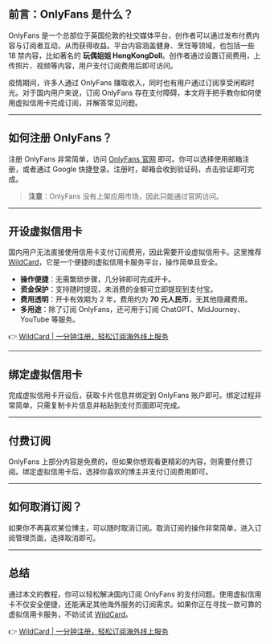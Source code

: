 ## 前言：OnlyFans 是什么？

OnlyFans 是一个总部位于英国伦敦的社交媒体平台，创作者可以通过发布付费内容与订阅者互动，从而获得收益。平台内容涵盖健身、烹饪等领域，也包括一些 18 禁内容，比如著名的 **玩偶姐姐 HongKongDoll**。创作者通过设置订阅费用，上传照片、视频等内容，用户支付订阅费用后即可访问。

疫情期间，许多人通过 OnlyFans 赚取收入，同时也有用户通过订阅享受闲暇时光。对于国内用户来说，订阅 OnlyFans 存在支付障碍，本文将手把手教你如何使用虚拟信用卡完成订阅，并解答常见问题。

---

## 如何注册 OnlyFans？

注册 OnlyFans 非常简单，访问 [OnlyFans 官网](https://onlyfans.com/) 即可。你可以选择使用邮箱注册，或者通过 Google 快捷登录。注册时，邮箱会收到验证码，点击验证即可完成。

> **注意**：OnlyFans 没有上架应用市场，因此只能通过官网访问。

---

## 开设虚拟信用卡

国内用户无法直接使用信用卡支付订阅费用，因此需要开设虚拟信用卡。这里推荐 [WildCard](https://bit.ly/bewildcard)，它是一个便捷的虚拟信用卡服务平台，操作简单且安全。

- **操作便捷**：无需繁琐步骤，几分钟即可完成开卡。
- **资金保护**：支持随时提现，未消费的金额可立即提现到支付宝。
- **费用透明**：开卡有效期为 2 年，费用约为 **70 元人民币**，无其他隐藏费用。
- **多用途**：除了订阅 OnlyFans，还可用于订阅 ChatGPT、MidJourney、YouTube 等服务。

👉 [WildCard | 一分钟注册，轻松订阅海外线上服务](https://bit.ly/bewildcard)

---

## 绑定虚拟信用卡

完成虚拟信用卡开设后，获取卡片信息并绑定到 OnlyFans 账户即可。绑定过程非常简单，只需复制卡片信息并粘贴到支付页面即可完成。

---

## 付费订阅

OnlyFans 上部分内容是免费的，但如果你想观看更精彩的内容，则需要付费订阅。绑定虚拟信用卡后，选择你喜欢的博主并支付订阅费用即可。

---

## 如何取消订阅？

如果你不再喜欢某位博主，可以随时取消订阅。取消订阅的操作非常简单，进入订阅管理页面，选择取消即可。

---

## 总结

通过本文的教程，你可以轻松解决国内订阅 OnlyFans 的支付问题。使用虚拟信用卡不仅安全便捷，还能满足其他海外服务的订阅需求。如果你正在寻找一款可靠的虚拟信用卡服务，不妨试试 [WildCard](https://bit.ly/bewildcard)。

👉 [WildCard | 一分钟注册，轻松订阅海外线上服务](https://bit.ly/bewildcard)